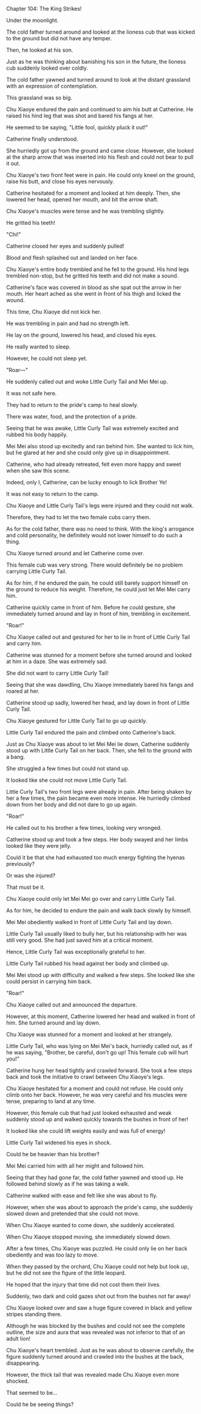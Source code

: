 Chapter 104: The King Strikes\!

Under the moonlight.

The cold father turned around and looked at the lioness cub that was kicked to the ground but did not have any temper.

Then, he looked at his son.

Just as he was thinking about banishing his son in the future, the lioness cub suddenly looked over coldly.

The cold father yawned and turned around to look at the distant grassland with an expression of contemplation.

This grassland was so big.

Chu Xiaoye endured the pain and continued to aim his butt at Catherine. He raised his hind leg that was shot and bared his fangs at her.

He seemed to be saying, "Little fool, quickly pluck it out\!"

Catherine finally understood.

She hurriedly got up from the ground and came close. However, she looked at the sharp arrow that was inserted into his flesh and could not bear to pull it out.

Chu Xiaoye's two front feet were in pain. He could only kneel on the ground, raise his butt, and close his eyes nervously.

Catherine hesitated for a moment and looked at him deeply. Then, she lowered her head, opened her mouth, and bit the arrow shaft.

Chu Xiaoye's muscles were tense and he was trembling slightly.

He gritted his teeth\!

"Chi\!"

Catherine closed her eyes and suddenly pulled\!

Blood and flesh splashed out and landed on her face.

Chu Xiaoye's entire body trembled and he fell to the ground. His hind legs trembled non-stop, but he gritted his teeth and did not make a sound.

Catherine's face was covered in blood as she spat out the arrow in her mouth. Her heart ached as she went in front of his thigh and licked the wound.

This time, Chu Xiaoye did not kick her.

He was trembling in pain and had no strength left.

He lay on the ground, lowered his head, and closed his eyes.

He really wanted to sleep.

However, he could not sleep yet.

"Roar—"

He suddenly called out and woke Little Curly Tail and Mei Mei up.

It was not safe here.

They had to return to the pride's camp to heal slowly.

There was water, food, and the protection of a pride.

Seeing that he was awake, Little Curly Tail was extremely excited and rubbed his body happily.

Mei Mei also stood up excitedly and ran behind him. She wanted to lick him, but he glared at her and she could only give up in disappointment.

Catherine, who had already retreated, felt even more happy and sweet when she saw this scene.

Indeed, only I, Catherine, can be lucky enough to lick Brother Ye\!

It was not easy to return to the camp.

Chu Xiaoye and Little Curly Tail's legs were injured and they could not walk.

Therefore, they had to let the two female cubs carry them.

As for the cold father, there was no need to think. With the king's arrogance and cold personality, he definitely would not lower himself to do such a thing.

Chu Xiaoye turned around and let Catherine come over.

This female cub was very strong. There would definitely be no problem carrying Little Curly Tail.

As for him, if he endured the pain, he could still barely support himself on the ground to reduce his weight. Therefore, he could just let Mei Mei carry him.

Catherine quickly came in front of him. Before he could gesture, she immediately turned around and lay in front of him, trembling in excitement.

"Roar\!"

Chu Xiaoye called out and gestured for her to lie in front of Little Curly Tail and carry him.

Catherine was stunned for a moment before she turned around and looked at him in a daze. She was extremely sad.

She did not want to carry Little Curly Tail\!

Seeing that she was dawdling, Chu Xiaoye immediately bared his fangs and roared at her.

Catherine stood up sadly, lowered her head, and lay down in front of Little Curly Tail.

Chu Xiaoye gestured for Little Curly Tail to go up quickly.

Little Curly Tail endured the pain and climbed onto Catherine's back.

Just as Chu Xiaoye was about to let Mei Mei lie down, Catherine suddenly stood up with Little Curly Tail on her back. Then, she fell to the ground with a bang.

She struggled a few times but could not stand up.

It looked like she could not move Little Curly Tail.

Little Curly Tail's two front legs were already in pain. After being shaken by her a few times, the pain became even more intense. He hurriedly climbed down from her body and did not dare to go up again.

"Roar\!"

He called out to his brother a few times, looking very wronged.

Catherine stood up and took a few steps. Her body swayed and her limbs looked like they were jelly.

Could it be that she had exhausted too much energy fighting the hyenas previously?

Or was she injured?

That must be it.

Chu Xiaoye could only let Mei Mei go over and carry Little Curly Tail.

As for him, he decided to endure the pain and walk back slowly by himself.

Mei Mei obediently walked in front of Little Curly Tail and lay down.

Little Curly Tail usually liked to bully her, but his relationship with her was still very good. She had just saved him at a critical moment.

Hence, Little Curly Tail was exceptionally grateful to her.

Little Curly Tail rubbed his head against her body and climbed up.

Mei Mei stood up with difficulty and walked a few steps. She looked like she could persist in carrying him back.

"Roar\!"

Chu Xiaoye called out and announced the departure.

However, at this moment, Catherine lowered her head and walked in front of him. She turned around and lay down.

Chu Xiaoye was stunned for a moment and looked at her strangely.

Little Curly Tail, who was lying on Mei Mei's back, hurriedly called out, as if he was saying, "Brother, be careful, don't go up\! This female cub will hurt you\!"

Catherine hung her head tightly and crawled forward. She took a few steps back and took the initiative to crawl between Chu Xiaoye's legs.

Chu Xiaoye hesitated for a moment and could not refuse. He could only climb onto her back. However, he was very careful and his muscles were tense, preparing to land at any time.

However, this female cub that had just looked exhausted and weak suddenly stood up and walked quickly towards the bushes in front of her\!

It looked like she could lift weights easily and was full of energy\!

Little Curly Tail widened his eyes in shock.

Could he be heavier than his brother?

Mei Mei carried him with all her might and followed him.

Seeing that they had gone far, the cold father yawned and stood up. He followed behind slowly as if he was taking a walk.

Catherine walked with ease and felt like she was about to fly.

However, when she was about to approach the pride's camp, she suddenly slowed down and pretended that she could not move.

When Chu Xiaoye wanted to come down, she suddenly accelerated.

When Chu Xiaoye stopped moving, she immediately slowed down.

After a few times, Chu Xiaoye was puzzled. He could only lie on her back obediently and was too lazy to move.

When they passed by the orchard, Chu Xiaoye could not help but look up, but he did not see the figure of the little leopard.

He hoped that the injury that time did not cost them their lives.

Suddenly, two dark and cold gazes shot out from the bushes not far away\!

Chu Xiaoye looked over and saw a huge figure covered in black and yellow stripes standing there.

Although he was blocked by the bushes and could not see the complete outline, the size and aura that was revealed was not inferior to that of an adult lion\!

Chu Xiaoye's heart trembled. Just as he was about to observe carefully, the figure suddenly turned around and crawled into the bushes at the back, disappearing.

However, the thick tail that was revealed made Chu Xiaoye even more shocked.

That seemed to be…

Could he be seeing things?